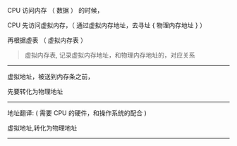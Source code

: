 CPU 访问内存 （ 数据 ） 的时候，

CPU 先访问虚拟内存，（   通过虚拟内存地址，去寻址 { 物理内存地址 }  ）


再根据虚表 （   虚拟内存表   ）




> 虚拟内存表, 记录虚拟内存地址，和物理内存地址的，对应关系




<hr>


虚拟地址，被送到内存条之前，


先要转化为物理地址




<hr>


地址翻译: 
(  需要 CPU 的硬件，和操作系统的配合  )




虚拟地址,转化为物理地址


<hr>





